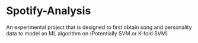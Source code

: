 # Spotify-Analysis
An experimental project that is designed to first obtain song and personality data to model an ML algorithm on (Potentially SVM or K-fold SVM)
